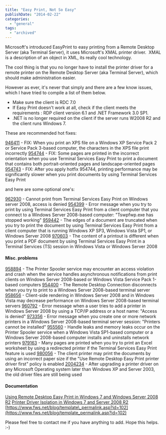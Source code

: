 ```yaml
---
title: "Easy Print, Not So Easy"
publishDate: "2014-02-22"
categories: 
  - "general"
tags:
  - "archived"
---
```


Microsoft's introduced EasyPrint to easy printing from a Remote Desktop Server (aka Terminal Server), it uses Microsoft's XMAL printer driver.  XMAL is a description of an object in XML, its really cool technology.

The cool thing is that you no longer have to install the printer driver for a remote printer on the Remote Desktop Server (aka Terminal Server), which should make administration easier.

However as ever, it's never that simply and there are a few know issues, which I have tried to compile a list of them below.

- Make sure the client is RDC 7.0
- If Easy Print doesn't work at all, check if the client meets the requirements : RDP client version 6.1 and .NET Framework 3.0 SP1.
- .NET is no longer required on the client if the server runs W2008 R2 and the client runs Windows 7.

These are recommended hot fixes:

[946411](https://support.microsoft.com/?kbid=946411) - FIX: When you print an XPS file on a Windows XP Service Pack 2 or Service Pack 3-based computer, the characters in the XPS file print incorrectly [954744](https://support.microsoft.com/?kbid=954744) - FIX: Some pages are printed in the incorrect orientation when you use Terminal Services Easy Print to print a document that contains both portrait-oriented pages and landscape-oriented pages [954743](https://support.microsoft.com/?kbid=954743) - FIX: After you apply hotfix 954744, printing performance may be significantly slower when you print documents by using Terminal Services Easy Print

and here are some optional one's:

[962930](https://support.microsoft.com/?kbid=962930) - Cannot print from Terminal Services Easy Print on Windows server 2008, access is denied [954399](https://support.microsoft.com/?kbid=954399) - Error message when you try to print by using Terminal Services Easy Print from a client computer that you connect to a Windows Server 2008-based computer: "Tswpfwp.exe has stopped working" [959442](https://support.microsoft.com/?kbid=959442) - The edges of a document are truncated when you try to print the document by using Terminal Services Easy Print from a client computer that is running Windows XP SP3, Windows Vista SP1, or Windows Server 2008 [970603](https://support.microsoft.com/?kbid=970603) - The content of a printout is different when you print a PDF document by using Terminal Services Easy Print in a Terminal Services (TS) session in Windows Vista or Windows Server 2008

#### Misc. problems

[958894](https://support.microsoft.com/?kbid=958894) - The Printer Spooler service may encounter an access violation and crash when the service handles asynchronous notifications from print clients on Windows Server 2008-based or Windows Vista Service Pack 1-based computers [954400](https://support.microsoft.com/?kbid=954400) - The Remote Desktop Connection disconnects when you try to print to a Windows Server 2008-based terminal server [958656](https://support.microsoft.com/?kbid=958656) - Client-side rendering in Windows Server 2008 and in Windows Vista may decrease performance on Windows Server 2008-based terminal servers [960792](https://support.microsoft.com/?kbid=960792) - Error message when a user tries to add a printer in Windows Server 2008 by using a TCP/IP address or a host name: "Access is denied" [973356](https://support.microsoft.com/?kbid=973356) - Error message when you create one or more network printers in a Windows Server 2008-based terminal server session: "Printers cannot be installed" [955560](https://support.microsoft.com/?kbid=955560) - Handle leaks and memory leaks occur on the Printer Spooler service when a Windows Vista SP1-based computer or a Windows Server 2008-based computer installs and uninstalls network printers [979163](https://support.microsoft.com/?kbid=979163) - Many pages are printed when you try to print an Excel worksheet by using a redirected printer if the Terminal Services Easy Print feature is used [980056](https://support.microsoft.com/?kbid=980056) - The client printer may print the documents by using an incorrect paper size if the "Use Remote Desktop Easy Print printer driver first" policy is enabled [2004234](https://support.microsoft.com/?kbid=2004234) - After upgrading a printer driver on any Microsoft Operating system later than Windows XP and Server 2003, the old driver files are still being used

#### Documentation

[Using Remote Desktop Easy Print in Windows 7 and Windows Server 2008 R2](https://blogs.msdn.com/rds/archive/2009/09/28/using-remote-desktop-easy-print-in-windows-7-and-windows-server-2008-r2.aspx) [Printer Driver Isolation in Windows 7 and Server 2008 R2](https://blogs.sepago.de/helge/2009/04/08/printer-driver-isolation-in-windows-7-and-server-2008-r2/) [https://www.fws.net/blog/template\_permalink.asp?id=102](https://www.fws.net/blog/template_permalink.asp?id=102)

Please feel free to contact me if you have anything to add. Hope this helps. :-)

